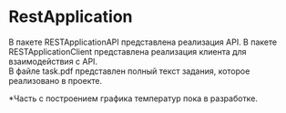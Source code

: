 # RestApplication
В пакете RESTApplicationAPI представлена реализация API. В пакете RESTApplicationClient представлена реализация клиента для взаимодействия с API.  
В файле task.pdf представлен полный текст задания, которое реализовано в проекте.  
  
*Часть с построением графика температур пока в разработке.
